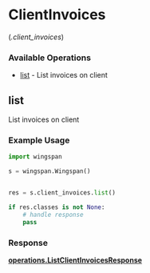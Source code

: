 # ClientInvoices
(*.client_invoices*)

### Available Operations

* [list](#list) - List invoices on client

## list

List invoices on client

### Example Usage

```python
import wingspan

s = wingspan.Wingspan()


res = s.client_invoices.list()

if res.classes is not None:
    # handle response
    pass
```


### Response

**[operations.ListClientInvoicesResponse](../../models/operations/listclientinvoicesresponse.md)**

